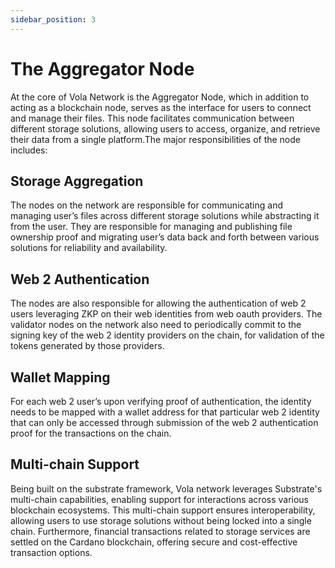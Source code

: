 ```yaml
---
sidebar_position: 3
---
```


# The Aggregator Node

At the core of Vola Network is the Aggregator Node, which in addition to acting as a blockchain node, serves as the interface for users to connect and manage their files. This node facilitates communication between different storage solutions, allowing users to access, organize, and retrieve their data from a single platform.The major responsibilities of the node includes:

## Storage Aggregation

The nodes on the network are responsible for communicating and managing user’s files across different storage solutions while abstracting it from the user. They are responsible for managing and publishing file ownership proof and migrating user’s data back and forth between various solutions for reliability and availability.

## Web 2 Authentication

The nodes are also responsible for allowing the authentication of web 2 users leveraging ZKP on their web identities from web oauth providers. The validator nodes on the network also need to periodically commit to the signing key of the web 2 identity providers on the chain, for validation of the tokens generated by those providers.

## Wallet Mapping

For each web 2 user’s upon verifying proof of authentication, the identity needs to be mapped with a wallet address for that particular web 2 identity that can only be accessed through submission of the web 2 authentication proof for the transactions on the chain.

## Multi-chain Support

Being built on the substrate framework, Vola network leverages Substrate's multi-chain capabilities, enabling support for interactions across various blockchain ecosystems. This multi-chain support ensures interoperability, allowing users to use storage solutions without being locked into a single chain.
Furthermore, financial transactions related to storage services are settled on the Cardano blockchain, offering secure and cost-effective transaction options.
